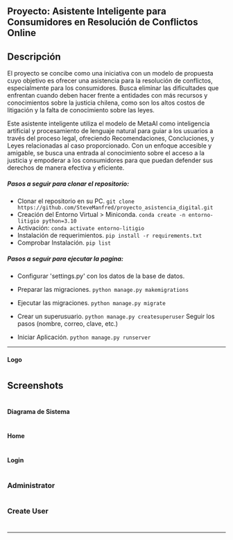 ## Proyecto: Asistente Inteligente para Consumidores en Resolución de Conflictos Online

## Descripción 
El proyecto se concibe como una iniciativa con un modelo de propuesta cuyo objetivo es ofrecer una asistencia para la resolución de conflictos, especialmente para los consumidores. Busca eliminar las dificultades que enfrentan cuando deben hacer frente a entidades con más recursos y conocimientos sobre la justicia chilena, como son los altos costos de litigación y la falta de conocimiento sobre las leyes. 

Este asistente inteligente utiliza el modelo de MetaAI como inteligencia artificial y procesamiento de lenguaje natural para guiar a los usuarios a través del proceso legal, ofreciendo Recomendaciones, Concluciones, y Leyes relacionadas al caso proporcionado. Con un enfoque accesible y amigable, se busca una entrada al conocimiento sobre el acceso a la justicia y empoderar a los consumidores para que puedan defender sus derechos de manera efectiva y eficiente.

##### Pasos a seguir para clonar el repositorio:
- Clonar el repositorio en su PC.
`git clone https://github.com/SteveManfred/proyecto_asistencia_digital.git`
- Creación del Entorno Virtual > Miniconda.
`conda create -n entorno-litigio python=3.10`  
- Activación:
`conda activate entorno-litigio`  
- Instalación de requerimientos.
`pip install -r requirements.txt`  
- Comprobar Instalación.
`pip list`  

##### Pasos a seguir para ejecutar la pagina:
- Configurar 'settings.py' con los datos de la base de datos. 

- Preparar las migraciones.
`python manage.py makemigrations`  

- Ejecutar las migraciones.
`python manage.py migrate`  

- Crear un superusuario.
`python manage.py createsuperuser`
Seguir los pasos (nombre, correo, clave, etc.)

- Iniciar Aplicación.
`python manage.py runserver`

------------
#### Logo
#
## Screenshots
#
#### Diagrama de Sistema
#
#### Home
# 
#### Login
#
### Administrator
# 
### Create User
# 
------------


